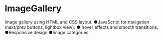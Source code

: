 # ImageGallery
Image gallery using HTML and CSS layout. ●JavaScript for navigation (next/prev buttons, lightbox view). ● hover effects and smooth transitions. ●Responsive design ●Image categories.
